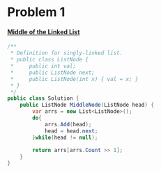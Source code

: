 # Problem 1
#### [Middle of the Linked List](https://leetcode.com/problems/middle-of-the-linked-list/description/)
```cs
/**
 * Definition for singly-linked list.
 * public class ListNode {
 *     public int val;
 *     public ListNode next;
 *     public ListNode(int x) { val = x; }
 * }
 */
public class Solution {
    public ListNode MiddleNode(ListNode head) {
        var arrs = new List<ListNode>();
        do{
            arrs.Add(head);
            head = head.next;
        }while(head != null);
        
        return arrs[arrs.Count >> 1];
    }
}
```


